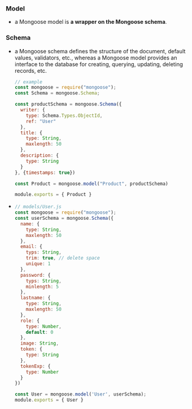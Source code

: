 ### Model 

- a Mongoose model is **a wrapper on the Mongoose schema**.

### Schema

- a Mongoose schema defines the structure of the document, default values, validators, etc., whereas a Mongoose model provides an interface to the database for creating, querying, updating, deleting records, etc.

  ```js
  // example
  const mongoose = require("mongoose");
  const Schema = mongoose.Schema;
  
  const productSchema = mongoose.Schema({
    writer: {
      type: Schema.Types.ObjectId,
      ref: "User"
    },
    title: {
      type: String,
      maxlength: 50
    },
    description: {
      type: String
    }
  }, {timestamps: true})
  
  const Product = mongoose.model("Product", productSchema)
  
  module.exports = { Product }
  ```

- ```js
  // models/User.js
  const mongoose = require("mongoose");
  const userSchema = mongoose.Schema({
    name: {
      type: String,
      maxlength: 50
    },
    email: {
      typs: String,
      trim: true, // delete space
      unique: 1
    },
    password: {
      typs: String,
      minlength: 5
    },
    lastname: {
      type: String,
      maxlength: 50
    },
    role: {
      type: Number,
      default: 0
    },
    image: String,
    token: {
      type: String
    },
    tokenExp: {
      type: Number
    }
  })
  
  const User = mongoose.model('User', userSchema);
  module.exports = { User }
  ```

  